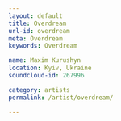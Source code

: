 ```yaml
---
layout: default
title: Overdream
url-id: overdream
meta: Overdream
keywords: Overdream

name: Maxim Kurushyn
location: Kyiv, Ukraine
soundcloud-id: 267996

category: artists
permalink: /artist/overdream/

---
```




